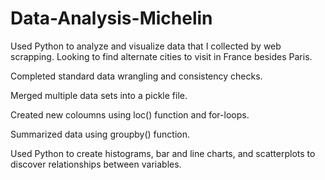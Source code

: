 # Data-Analysis-Michelin

Used Python to analyze and visualize data that I collected by web scrapping. Looking to find alternate cities to visit in France besides Paris.

Completed standard data wrangling and consistency checks.

Merged multiple data sets into a pickle file.

Created new coloumns using loc() function and for-loops.

Summarized data using groupby() function.

Used Python to create histograms, bar and line charts, and scatterplots to discover relationships between variables.
